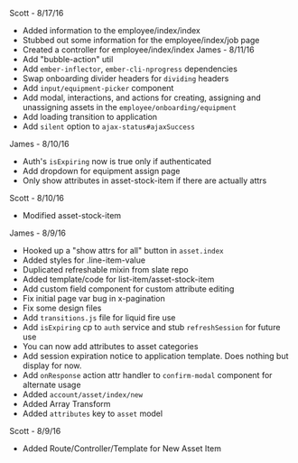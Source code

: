 Scott - 8/17/16
- Added information to the employee/index/index
- Stubbed out some information for the employee/index/job page
- Created a controller for employee/index/index
James - 8/11/16
- Add "bubble-action" util
- Add `ember-inflector`, `ember-cli-nprogress` dependencies
- Swap onboarding divider headers for `dividing` headers
- Add `input/equipment-picker` component
- Add modal, interactions, and actions for creating, assigning and unassigning assets in the `employee/onboarding/equipment`
- Add loading transition to application
- Add `silent` option to `ajax-status#ajaxSuccess`

James - 8/10/16
- Auth's `isExpiring` now is true only if authenticated
- Add dropdown for equipment assign page
- Only show attributes in asset-stock-item if there are actually attrs

Scott - 8/10/16
- Modified asset-stock-item

James - 8/9/16
- Hooked up a "show attrs for all" button in `asset.index`
- Added styles for .line-item-value
- Duplicated refreshable mixin from slate repo
- Added template/code for list-item/asset-stock-item
- Add custom field component for custom attribute editing
- Fix initial page var bug in x-pagination
- Fix some design files
- Add `transitions.js` file for liquid fire use
- Add `isExpiring` cp to `auth` service and stub `refreshSession` for future use
- You can now add attributes to asset categories
- Add session expiration notice to application template. Does nothing but display for now.
- Add `onResponse` action attr handler to `confirm-modal` component for alternate usage
- Added `account/asset/index/new`
- Added Array Transform
- Added `attributes` key to `asset` model

Scott - 8/9/16
- Added Route/Controller/Template for New Asset Item
